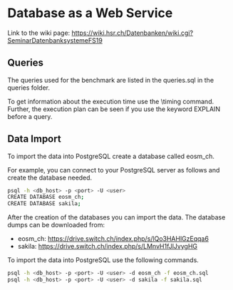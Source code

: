 # Database as a Web Service
Link to the wiki page: https://wiki.hsr.ch/Datenbanken/wiki.cgi?SeminarDatenbanksystemeFS19

## Queries
The queries used for the benchmark are listed in the queries.sql in the queries folder.

To get information about the execution time use the \timing command.
Further, the execution plan can be seen if you use the keyword EXPLAIN before a query.

## Data Import
To import the data into PostgreSQL create a database called eosm_ch.

For example, you can connect to your PostgreSQL server as follows and create the database needed.

```bash
psql -h <db_host> -p <port> -U <user>
CREATE DATABASE eosm_ch;
CREATE DATABASE sakila;
```


After the creation of the databases you can import the data.
The database dumps can be downloaded from:
  * eosm_ch: https://drive.switch.ch/index.php/s/lQo3HAHlGzEqqa6
  * sakila: https://drive.switch.ch/index.php/s/LMnvH1fJlJvygHG

To import the data into PostgreSQL use the following commands.
```bash
psql -h <db_host> -p <port> -U <user> -d eosm_ch -f eosm_ch.sql
psql -h <db_host> -p <port> -U <user> -d sakila -f sakila.sql
```






